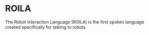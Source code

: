 # ROILA
The Robot Interaction Language (ROILA) is the first spoken language created specifically for talking to robots.
